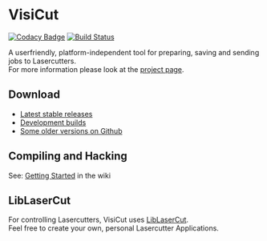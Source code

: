# VisiCut

[![Codacy Badge](https://api.codacy.com/project/badge/Grade/6ded4f0de59d41969fef2d71312f0b4f)](https://app.codacy.com/manual/t-oster/VisiCut?utm_source=github.com&utm_medium=referral&utm_content=t-oster/VisiCut&utm_campaign=Badge_Grade_Settings)
[![Build Status](https://app.travis-ci.com/t-oster/VisiCut.svg?branch=master)](https://app.travis-ci.com/github/t-oster/VisiCut)

A userfriendly, platform-independent tool for preparing, saving and sending jobs to Lasercutters.<br/>
For more information please look at the [project page](https://www.visicut.org).

## Download

-   [Latest stable releases](http://download.visicut.org)
-   [Development builds](http://download.visicut.org/develop)
-   [Some older versions on Github](https://github.com/t-oster/VisiCut/releases)

## Compiling and Hacking

See: [Getting Started](https://github.com/t-oster/VisiCut/wiki/Development:-Getting-started) in the wiki

## LibLaserCut

For controlling Lasercutters, VisiCut uses [LibLaserCut](https://github.com/t-oster/LibLaserCut).<br/>
Feel free to create your own, personal Lasercutter Applications.
